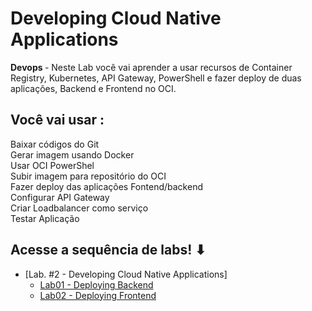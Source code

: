# Developing Cloud Native Applications
<b> Devops </b> - Neste Lab você vai aprender a usar recursos de Container Registry, Kubernetes, API Gateway, PowerShell e fazer deploy de duas aplicações, Backend e Frontend no OCI. 

## Você vai usar  :
Baixar códigos do Git </br>
Gerar imagem usando Docker </br>
Usar OCI PowerShel </br> 
Subir imagem para repositório do OCI </br>
Fazer deploy das aplicações Fontend/backend </br>
Configurar API Gateway </br>
Criar Loadbalancer como serviço </br>
Testar Aplicação </br>


## Acesse a sequência de labs! ⬇
- [Lab. #2 - Developing Cloud Native Applications]
  - [Lab01 - Deploying Backend](./LAB01/README.md)
  - [Lab02 - Deploying Frontend](./LAB02/README.md)




